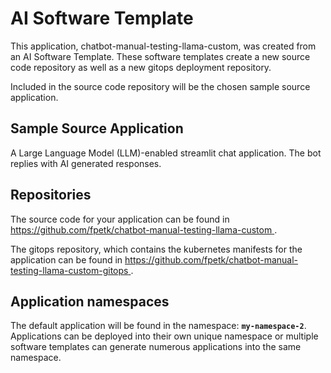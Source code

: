 # AI Software Template

This application, chatbot-manual-testing-llama-custom, was created from an AI Software Template. These software templates create a new source code repository as well as a new gitops deployment repository.

Included in the source code repository will be the chosen sample source application.

## Sample Source Application

A Large Language Model (LLM)-enabled streamlit chat application. The bot replies with AI generated responses.

## Repositories

The source code for your application can be found in [https://github.com/fpetk/chatbot-manual-testing-llama-custom ](https://github.com/fpetk/chatbot-manual-testing-llama-custom ).
 
The gitops repository, which contains the kubernetes manifests for the application can be found in 
[https://github.com/fpetk/chatbot-manual-testing-llama-custom-gitops ](https://github.com/fpetk/chatbot-manual-testing-llama-custom-gitops ). 

## Application namespaces 

The default application will be found in the namespace: **`my-namespace-2`**. Applications can be deployed into their own unique namespace or multiple software templates can generate numerous applications into the same namespace.